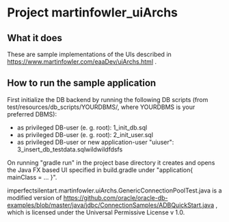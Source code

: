 # Project martinfowler_uiArchs

## What it does ##
These are sample implementations of the UIs described in https://www.martinfowler.com/eaaDev/uiArchs.html .

## How to run the sample application ##
First initialize the DB backend by running the following DB scripts (from test/resources/db_scripts/YOURDBMS/, where YOURDBMS is your preferred DBMS):
 * as privileged DB-user (e. g. root): 1_init_db.sql
 * as privileged DB-user (e. g. root): 2_init_user.sql
 * as privileged DB-user or new application-user "uiuser": 3_insert_db_testdata.sqlwildwildfdsfs

On running "gradle run" in the project base directory it creates and opens the Java FX based UI specified in build.gradle under "application{ mainClass = ... }".


imperfectsilentart.martinfowler.uiArchs.GenericConnectionPoolTest.java is a modified version of https://github.com/oracle/oracle-db-examples/blob/master/java/jdbc/ConnectionSamples/ADBQuickStart.java , which is licensed under the Universal Permissive License v 1.0.